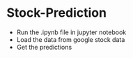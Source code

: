 # Stock-Prediction
- Run the .ipynb file in jupyter notebook
- Load the data from google stock data
- Get the predictions
